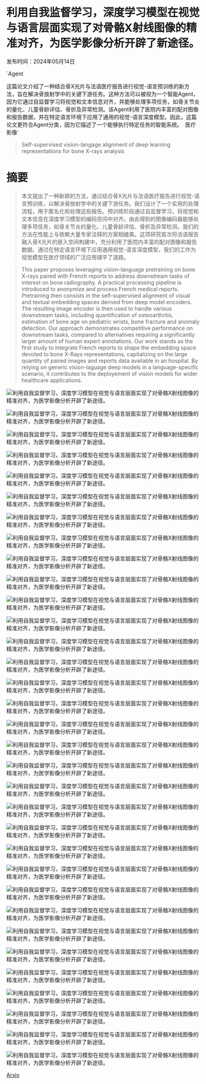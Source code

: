 # 利用自我监督学习，深度学习模型在视觉与语言层面实现了对骨骼X射线图像的精准对齐，为医学影像分析开辟了新途径。

发布时间：2024年05月14日

`Agent

这篇论文介绍了一种结合骨X光片与法语医疗报告进行视觉-语言预训练的新方法，旨在解决骨放射学中的关键下游任务。这种方法可以被视为一个智能Agent，因为它通过自监督学习将视觉和文本信息对齐，并能够处理多项任务，如骨关节炎的量化、儿童骨龄评估、骨折及异常检测。该Agent利用了医院内丰富的配对图像和报告数据，并在特定语言环境下应用了通用的视觉-语言深度模型。因此，这篇论文更符合Agent分类，因为它描述了一个能够执行特定任务的智能系统。` `医疗影像`

> Self-supervised vision-langage alignment of deep learning representations for bone X-rays analysis

# 摘要

> 本文提出了一种新颖的方法，通过结合骨X光片与法语医疗报告进行视觉-语言预训练，以解决骨放射学中的关键下游任务。我们设计了一个实用的处理流程，用于匿名化和处理这些报告。预训练阶段通过自监督学习，将视觉和文本信息在深度学习模型的编码空间中对齐。由此得到的图像编码器能够处理多项任务，如骨关节炎的量化、儿童骨龄评估、骨折及异常检测。我们的方法在性能上与依赖大量专家注释的方案相媲美。这项研究首次将法语报告融入骨X光片的嵌入空间构建中，充分利用了医院内丰富的配对图像和报告数据。通过在特定语言环境下应用通用视觉-语言深度模型，我们的工作为视觉模型在医疗领域的广泛应用铺平了道路。

> This paper proposes leveraging vision-language pretraining on bone X-rays paired with French reports to address downstream tasks of interest on bone radiography. A practical processing pipeline is introduced to anonymize and process French medical reports. Pretraining then consists in the self-supervised alignment of visual and textual embedding spaces derived from deep model encoders. The resulting image encoder is then used to handle various downstream tasks, including quantification of osteoarthritis, estimation of bone age on pediatric wrists, bone fracture and anomaly detection. Our approach demonstrates competitive performance on downstream tasks, compared to alternatives requiring a significantly larger amount of human expert annotations. Our work stands as the first study to integrate French reports to shape the embedding space devoted to bone X-Rays representations, capitalizing on the large quantity of paired images and reports data available in an hospital. By relying on generic vision-laguage deep models in a language-specific scenario, it contributes to the deployement of vision models for wider healthcare applications.

![利用自我监督学习，深度学习模型在视觉与语言层面实现了对骨骼X射线图像的精准对齐，为医学影像分析开辟了新途径。](../../../paper_images/2405.08932/x1.png)

![利用自我监督学习，深度学习模型在视觉与语言层面实现了对骨骼X射线图像的精准对齐，为医学影像分析开辟了新途径。](../../../paper_images/2405.08932/osrx_plot1.png)

![利用自我监督学习，深度学习模型在视觉与语言层面实现了对骨骼X射线图像的精准对齐，为医学影像分析开辟了新途径。](../../../paper_images/2405.08932/tsne_mura_locations_imagenet.png)

![利用自我监督学习，深度学习模型在视觉与语言层面实现了对骨骼X射线图像的精准对齐，为医学影像分析开辟了新途径。](../../../paper_images/2405.08932/tsne_mura_locations_checkpoints_vit_b16_224-mluke_.png)

![利用自我监督学习，深度学习模型在视觉与语言层面实现了对骨骼X射线图像的精准对齐，为医学影像分析开辟了新途径。](../../../paper_images/2405.08932/tsne_mura_locations_checkpoints_vit_b16_224-sapbert_xlmr_.png)

![利用自我监督学习，深度学习模型在视觉与语言层面实现了对骨骼X射线图像的精准对齐，为医学影像分析开辟了新途径。](../../../paper_images/2405.08932/tsne_mura_labels_imagenet.png)

![利用自我监督学习，深度学习模型在视觉与语言层面实现了对骨骼X射线图像的精准对齐，为医学影像分析开辟了新途径。](../../../paper_images/2405.08932/tsne_mura_labels_checkpoints_vit_b16_224-mluke_.png)

![利用自我监督学习，深度学习模型在视觉与语言层面实现了对骨骼X射线图像的精准对齐，为医学影像分析开辟了新途径。](../../../paper_images/2405.08932/tsne_mura_labels_checkpoints_vit_b16_224-sapbert_xlmr_.png)

![利用自我监督学习，深度学习模型在视觉与语言层面实现了对骨骼X射线图像的精准对齐，为医学影像分析开辟了新途径。](../../../paper_images/2405.08932/lda_mura_labels_imagenet.png)

![利用自我监督学习，深度学习模型在视觉与语言层面实现了对骨骼X射线图像的精准对齐，为医学影像分析开辟了新途径。](../../../paper_images/2405.08932/lda_mura_labels_checkpoints_vit_b16_224-mluke_.png)

![利用自我监督学习，深度学习模型在视觉与语言层面实现了对骨骼X射线图像的精准对齐，为医学影像分析开辟了新途径。](../../../paper_images/2405.08932/lda_mura_labels_checkpoints_vit_b16_224-sapbert_xlmr_.png)

![利用自我监督学习，深度学习模型在视觉与语言层面实现了对骨骼X射线图像的精准对齐，为医学影像分析开辟了新途径。](../../../paper_images/2405.08932/osrx_plot_vlp.png)

![利用自我监督学习，深度学习模型在视觉与语言层面实现了对骨骼X射线图像的精准对齐，为医学影像分析开辟了新途径。](../../../paper_images/2405.08932/tsne_mura_locations_checkpoints_vit_b16_224-dr_bert_.png)

![利用自我监督学习，深度学习模型在视觉与语言层面实现了对骨骼X射线图像的精准对齐，为医学影像分析开辟了新途径。](../../../paper_images/2405.08932/tsne_mura_locations_checkpoints_vit_b16_224-sapbert_dr_bert_.png)

![利用自我监督学习，深度学习模型在视觉与语言层面实现了对骨骼X射线图像的精准对齐，为医学影像分析开辟了新途径。](../../../paper_images/2405.08932/tsne_mura_locations_checkpoints_vit_b16_224-mluke_.png)

![利用自我监督学习，深度学习模型在视觉与语言层面实现了对骨骼X射线图像的精准对齐，为医学影像分析开辟了新途径。](../../../paper_images/2405.08932/tsne_mura_locations_checkpoints_vit_b16_224-sapbert_mluke_.png)

![利用自我监督学习，深度学习模型在视觉与语言层面实现了对骨骼X射线图像的精准对齐，为医学影像分析开辟了新途径。](../../../paper_images/2405.08932/tsne_mura_locations_checkpoints_vit_b16_224-xlmr_.png)

![利用自我监督学习，深度学习模型在视觉与语言层面实现了对骨骼X射线图像的精准对齐，为医学影像分析开辟了新途径。](../../../paper_images/2405.08932/tsne_mura_locations_checkpoints_vit_b16_224-sapbert_xlmr_.png)

![利用自我监督学习，深度学习模型在视觉与语言层面实现了对骨骼X射线图像的精准对齐，为医学影像分析开辟了新途径。](../../../paper_images/2405.08932/tsne_mura_locations_imagenet.png)

![利用自我监督学习，深度学习模型在视觉与语言层面实现了对骨骼X射线图像的精准对齐，为医学影像分析开辟了新途径。](../../../paper_images/2405.08932/tsne_mura_labels_checkpoints_vit_b16_224-dr_bert_.png)

![利用自我监督学习，深度学习模型在视觉与语言层面实现了对骨骼X射线图像的精准对齐，为医学影像分析开辟了新途径。](../../../paper_images/2405.08932/tsne_mura_labels_checkpoints_vit_b16_224-sapbert_dr_bert_.png)

![利用自我监督学习，深度学习模型在视觉与语言层面实现了对骨骼X射线图像的精准对齐，为医学影像分析开辟了新途径。](../../../paper_images/2405.08932/tsne_mura_labels_checkpoints_vit_b16_224-mluke_.png)

![利用自我监督学习，深度学习模型在视觉与语言层面实现了对骨骼X射线图像的精准对齐，为医学影像分析开辟了新途径。](../../../paper_images/2405.08932/tsne_mura_labels_checkpoints_vit_b16_224-sapbert_mluke_.png)

![利用自我监督学习，深度学习模型在视觉与语言层面实现了对骨骼X射线图像的精准对齐，为医学影像分析开辟了新途径。](../../../paper_images/2405.08932/tsne_mura_labels_checkpoints_vit_b16_224-xlmr_.png)

![利用自我监督学习，深度学习模型在视觉与语言层面实现了对骨骼X射线图像的精准对齐，为医学影像分析开辟了新途径。](../../../paper_images/2405.08932/tsne_mura_labels_checkpoints_vit_b16_224-sapbert_xlmr_.png)

![利用自我监督学习，深度学习模型在视觉与语言层面实现了对骨骼X射线图像的精准对齐，为医学影像分析开辟了新途径。](../../../paper_images/2405.08932/tsne_mura_labels_imagenet.png)

![利用自我监督学习，深度学习模型在视觉与语言层面实现了对骨骼X射线图像的精准对齐，为医学影像分析开辟了新途径。](../../../paper_images/2405.08932/lda_mura_labels_checkpoints_vit_b16_224-dr_bert_.png)

![利用自我监督学习，深度学习模型在视觉与语言层面实现了对骨骼X射线图像的精准对齐，为医学影像分析开辟了新途径。](../../../paper_images/2405.08932/lda_mura_labels_checkpoints_vit_b16_224-sapbert_dr_bert_.png)

![利用自我监督学习，深度学习模型在视觉与语言层面实现了对骨骼X射线图像的精准对齐，为医学影像分析开辟了新途径。](../../../paper_images/2405.08932/lda_mura_labels_checkpoints_vit_b16_224-mluke_.png)

![利用自我监督学习，深度学习模型在视觉与语言层面实现了对骨骼X射线图像的精准对齐，为医学影像分析开辟了新途径。](../../../paper_images/2405.08932/lda_mura_labels_checkpoints_vit_b16_224-sapbert_mluke_.png)

![利用自我监督学习，深度学习模型在视觉与语言层面实现了对骨骼X射线图像的精准对齐，为医学影像分析开辟了新途径。](../../../paper_images/2405.08932/lda_mura_labels_checkpoints_vit_b16_224-xlmr_.png)

![利用自我监督学习，深度学习模型在视觉与语言层面实现了对骨骼X射线图像的精准对齐，为医学影像分析开辟了新途径。](../../../paper_images/2405.08932/lda_mura_labels_checkpoints_vit_b16_224-sapbert_xlmr_.png)

![利用自我监督学习，深度学习模型在视觉与语言层面实现了对骨骼X射线图像的精准对齐，为医学影像分析开辟了新途径。](../../../paper_images/2405.08932/lda_mura_labels_imagenet.png)

[Arxiv](https://arxiv.org/abs/2405.08932)